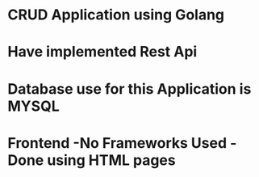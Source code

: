 # CRUD Application using Golang 
# Have implemented Rest Api
# Database use for this Application is MYSQL
# Frontend -No Frameworks Used -Done using HTML pages
